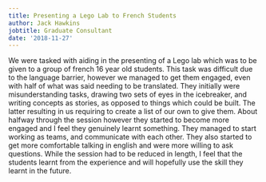 ```yaml
---
title: Presenting a Lego Lab to French Students
author: Jack Hawkins
jobtitle: Graduate Consultant
date: '2018-11-27'
---
```

We were tasked with aiding in the presenting of a Lego lab which was to be given to a group of french 16 year old students. This task was difficult due to the language barrier, however we managed to get them engaged, even with half of what was said needing to be translated. They initially were misunderstanding tasks, drawing two sets of eyes in the icebreaker, and writing concepts as stories, as opposed to things which could be built. The latter resulting in us requiring to create a list of our own to give them. About halfway through the session however they started to become more engaged and I feel they genuinely learnt something. They managed to start working as teams, and communicate with each other. They also started to get more comfortable talking in english and were more willing to ask questions. While the session had to be reduced in length, I feel that the students learnt from the experience and will hopefully use the skill they learnt in the future.
